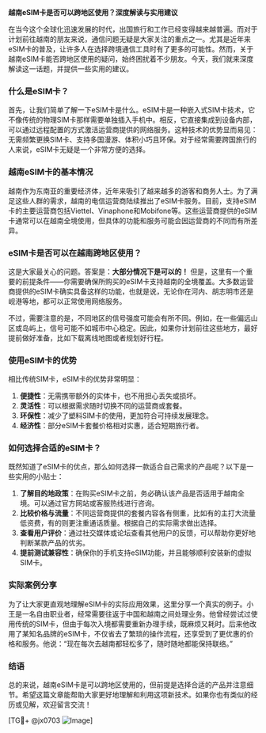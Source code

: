 **越南eSIM卡是否可以跨地区使用？深度解读与实用建议**

在当今这个全球化迅速发展的时代，出国旅行和工作已经变得越来越普遍。而对于计划前往越南的朋友来说，通信问题无疑是大家关注的重点之一。尤其是近年来eSIM卡的普及，让许多人在选择跨境通信工具时有了更多的可能性。然而，关于越南eSIM卡能否跨地区使用的疑问，始终困扰着不少朋友。今天，我们就来深度解读这一话题，并提供一些实用的建议。

### 什么是eSIM卡？

首先，让我们简单了解一下eSIM卡是什么。eSIM卡是一种嵌入式SIM卡技术，它不像传统的物理SIM卡那样需要单独插入手机中。相反，它直接集成到设备内部，可以通过远程配置的方式激活运营商提供的网络服务。这种技术的优势显而易见：无需频繁更换SIM卡、支持多国漫游、体积小巧且环保。对于经常需要跨国旅行的人来说，eSIM卡无疑是一个非常方便的选择。

### 越南eSIM卡的基本情况

越南作为东南亚的重要经济体，近年来吸引了越来越多的游客和商务人士。为了满足这些人群的需求，越南的电信运营商陆续推出了eSIM卡服务。目前，支持eSIM卡的主要运营商包括Viettel、Vinaphone和Mobifone等。这些运营商提供的eSIM卡通常可以在越南全境使用，但具体的功能和服务可能会因运营商的不同而有所差异。

### eSIM卡是否可以在越南跨地区使用？

这是大家最关心的问题。答案是：**大部分情况下是可以的！** 但是，这里有一个重要的前提条件——你需要确保所购买的eSIM卡支持越南的全境覆盖。大多数运营商提供的eSIM卡确实具备这样的功能，也就是说，无论你在河内、胡志明市还是岘港等地，都可以正常使用网络服务。

不过，需要注意的是，不同地区的信号强度可能会有所不同。例如，在一些偏远山区或岛屿上，信号可能不如城市中心稳定。因此，如果你计划前往这些地方，最好提前做好准备，比如下载离线地图或者规划好行程。

### 使用eSIM卡的优势

相比传统SIM卡，eSIM卡的优势非常明显：

1. **便捷性**：无需携带额外的实体卡，也不用担心丢失或损坏。
2. **灵活性**：可以根据需求随时切换不同的运营商或套餐。
3. **环保性**：减少了塑料SIM卡的使用，更加符合可持续发展理念。
4. **经济性**：部分eSIM卡套餐价格相对实惠，适合短期旅行者。

### 如何选择合适的eSIM卡？

既然知道了eSIM卡的优点，那么如何选择一款适合自己需求的产品呢？以下是一些实用的小贴士：

1. **了解目的地政策**：在购买eSIM卡之前，务必确认该产品是否适用于越南全境。可以通过官方网站或客服热线进行咨询。
2. **比较价格与流量**：不同运营商提供的套餐内容各有侧重，比如有的主打大流量低资费，有的则更注重通话质量。根据自己的实际需求做出选择。
3. **查看用户评价**：通过社交媒体或论坛查看其他用户的反馈，可以帮助你更好地判断某款产品的优劣。
4. **提前测试兼容性**：确保你的手机支持eSIM功能，并且能够顺利安装新的虚拟SIM卡。

### 实际案例分享

为了让大家更直观地理解eSIM卡的实际应用效果，这里分享一个真实的例子。小王是一名自由职业者，经常需要往返于中国和越南之间处理业务。他曾经尝试过使用传统的SIM卡，但由于每次入境都需要重新办理手续，既麻烦又耗时。后来他改用了某知名品牌的eSIM卡，不仅省去了繁琐的操作流程，还享受到了更优惠的价格和服务。他说：“现在每次去越南都轻松多了，随时随地都能保持联络。”

### 结语

总的来说，越南eSIM卡是可以跨地区使用的，但前提是选择合适的产品并注意细节。希望这篇文章能帮助大家更好地理解和利用这项新技术。如果你也有类似的经历或见解，欢迎留言交流！

[TG💪+ @jx0703 ![Image](https://github.com/user-attachments/assets/dbca1d08-cadb-493c-b0ec-ad6f7a83f270)]